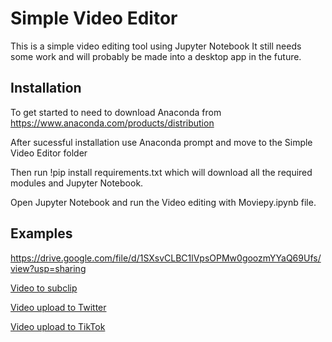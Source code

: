 # Simple Video Editor

This is a simple video editing tool using Jupyter Notebook
It still needs some work and will probably be made into a desktop app in the future.

## Installation
To get started to need to download Anaconda from https://www.anaconda.com/products/distribution

After sucessful installation use Anaconda prompt and move to the Simple Video Editor folder

Then run !pip install requirements.txt which will download all the required modules and Jupyter Notebook.

Open Jupyter Notebook and run the Video editing with Moviepy.ipynb file.

## Examples

https://drive.google.com/file/d/1SXsvCLBC1lVpsOPMw0goozmYYaQ69Ufs/view?usp=sharing

[Video to subclip](https://drive.google.com/file/d/1SXsvCLBC1lVpsOPMw0goozmYYaQ69Ufs/view?usp=sharing)


[Video upload to Twitter](https://drive.google.com/file/d/1JJaM2Cim_rGcKcjHKYYtAKwtDipOIgup/view?usp=sharing)


[Video upload to TikTok](https://drive.google.com/file/d/1J0CWYyg9qpqBD55AG1npe4xvTBG4gp9m/view?usp=sharing)
